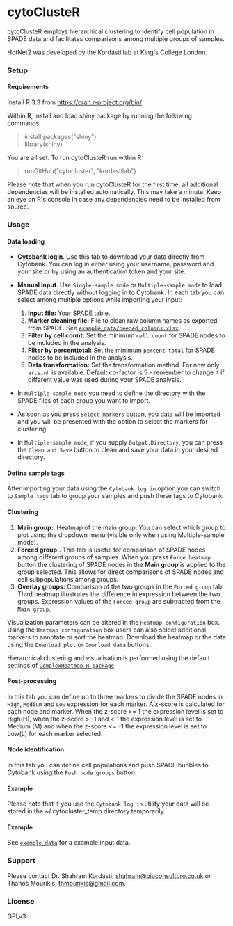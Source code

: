 # cytoClusteR #

cytoClusteR employs hierarchical clustering to identify cell population in SPADE data and facilitates comparisons among multiple groups of samples.

HotNet2 was developed by the Kordasti lab at King's College London.

### Setup ###

#### Requirements ####

Install R 3.3 from https://cran.r-project.org/bin/

Within R, install and load shiny package by running the following commands:
> install.packages("shiny")  
> library(shiny)

You are all set. To run cytoClusteR run within R:
> runGitHub("cytocluster", "kordastilab")

Please note that when you run cytoClusteR for the first time, all additional dependencies will be installed automatically.
This may take a minute. Keep an eye on R's console in case any dependencies need to be installed from source.

### Usage ###

#### Data loading ####

* **Cytobank login**. Use this tab to download your data directly from Cytobank. You can log in either using your username, password and your site or by using an authentication token and your site.

* **Manual input**. Use `Single-sample mode` or `Multiple-sample mode` to load SPADE data directly without logging in to Cytobank. In each tab you can select among multiple options while importing your input:
    1. **Input file:** Your SPADE table.
    2. **Marker cleaning file:** File to clean raw column names as exported from SPADE. See [`example_data/needed_columns.xlsx`](https://github.com/kordastilab/cytocluster/blob/master/example_data/needed_columns.xlsx).
    3. **Filter by cell count:** Set the minimum `cell count` for SPADE nodes to be included in the analysis.
    4. **Filter by percenttotal:** Set the minimum `percent total` for SPADE nodes to be included in the analysis.
    5. **Data transformation:** Set the transformation method. For now only `arcsinh` is available. Default co-factor is 5 - remember to change it if different value was used during your SPADE analysis.

* In `Multiple-sample mode` you need to define the directory with the SPADE files of each group you want to import.

* As soon as you press `Select markers` button, you data will be imported and you will be presented with the option to select the markers for clustering.

* In `Multiple-sample mode`, if you supply `Output.Directory`, you can press the `Clean and Save` button to clean and save your data in your desired directory.

#### Define sample tags ####

After importing your data using the `Cytobank log in` option you can switch to `Sample tags` tab to group your samples and push these tags to Cytobank

#### Clustering ####

1. **Main group:**. Heatmap of the main group. You can select which group to plot using the dropdown menu (visible only when using Multiple-sample mode).
2. **Forced group:**. This tab is useful for comparison of SPADE nodes among different groups of samples. When you press `Force heatmap` button the clustering of SPADE nodes in the **Main group** is applied to the group selected. This allows for direct comparisons of SPADE nodes and cell subpopulations among groups.
3. **Overlay groups:** Comparison of the two groups in the `Forced group` tab. Third heatmap illustrates the difference in expression between the two groups. Expression values of the `Forced group` are subtracted from the `Main group`.

Visualization parameters can be altered in the `Heatmap configuration` box. Using the `Heatmap configuration` box users can also select additional markers to annotate or sort the heatmap. Download the heatmap or the data using the `Download plot` or `Download data` buttons.

Hierarchical clustering and visualisation is performed using the default settings of [`ComplexHeatmap R package`](https://bioconductor.org/packages/release/bioc/html/ComplexHeatmap.html).

#### Post-processing ####

In this tab you can define up to three markers to divide the SPADE nodes in `High`, `Medium` and `Low` expression for each marker. A z-score is calculated for each node and marker. When the z-score >= 1 the expression level is set to High(H), when the z-score > -1 and < 1 the expression level is set to Medium (M) and when the z-score <= -1 the expression level is set to Low(L) for each marker selected.

#### Node identification ####

In this tab you can define cell populations and push SPADE bubbles to Cytobank using the `Push node groups` button.

#### Example ####

Please note that if you use the `Cytobank log in` utility your data will be stored in the ~/.cytocluster_temp directory temporarily.

#### Example ####

See [`example_data`](https://github.com/kordastilab/cytocluster/tree/master/example_data) for a example input data.

### Support ###

Please contact Dr. Shahram Kordasti, shahram@bioconsultpro.co.uk or Thanos Mourikis, thmourikis@gmail.com.

### License ###

GPLv3
